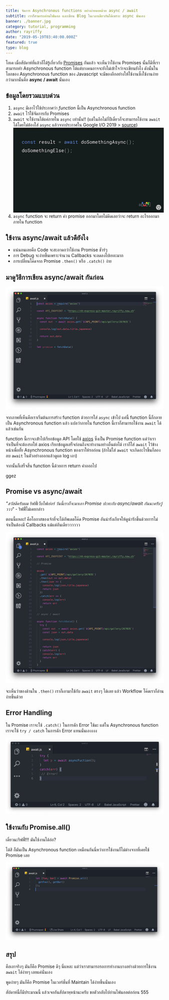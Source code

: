 ```yaml
---
title: จัดการ Asynchronous functions อย่างง่ายดายด้วย async / await
subtitle: เราก็สามารถอ่านไฟนอล และเขียน Blog ในเวลาเดียวกันได้เพราะ async นั่นเอง
banner: ./banner.jpg
category: tutorial, programming
author: rayriffy
date: "2019-05-19T03:40:00.000Z"
featured: true
type: blog
---
```


โอเค เมื่อสัปดาห์ที่แล้วก็ได้รู้เกี่ยวกับ [Promises](/promise-guide) กันแล้ว จะเห็นว่าใช้งาน Promises นั้นก็ดีที่เราสามารถทำ Asynchronous function ได้แต่บางคนอาจจะยังไม่เข้าใจว่าจะเขียนยังไง ดังนั้นในโลกของ Asynchronous function ของ Javascript จะมีของอีกอย่างให้ใช้งานซึ่งใช้งานง่ายกว่ามากนั่นคือ **async / await** นั่นเอง

## ข้อมูลโดยรวมแบบด่วน

1.  `async` มีเอาไว้ใช้ประกาศว่า *function* นี้เป็น Asynchronous function
2.  `await` ไว้ใช้จัดการกับ Promises
3.  `await` จะใช้งานได้แค่ภายใน `async` เท่านั้น!! (แต่ในอีกไม่กี่ปีเดี๋ยวก็จะสามารถใช้งาน `await` ได้โดยไม่ต้องใส่ `async` แล้วจากประกาศใน Google I/O 2019 > [source](https://youtu.be/c0oy0vQKEZE))
    ![GoogleIO](./io.jpg)
4.  `async` function จะ return ค่า promise ออกมาโดยไม่คิดเลยว่าจะ return อะไรออกมาภายใน function

## ใช้งาน async/await แล้วดียังไง

-   แน่นอนเลยคือ Code จะสะอาดกว่าใช้งาน Promise ชัวร์ๆ
-   การ Debug จะง่ายขึ้นเพราะจำนวน Callbacks จะลดลงไปเยอะมาก
-   การเปลี่ยนโค๊ดจาก Promise `.then()` หรือ `.catch()` ง่าย

## มาดูวิธีการเขียน async/await กันก่อน

![code](./1.png)

จากภาพที่เห็นคือเราเริ่มต้นการสร้าง function ด้วยการใส่ `async` เข้าไป แค่นี้ function นี้ก็กลายเป็น Asynchronous function แล้ว แปลว่าภายใน function นี้เราก็สามารถใช้งาน `await` ได้แล้วเช่นกัน

function นี้เราจะเข้่าไปเรียกข้อมูล API โดยใช้ [axios](https://github.com/axios/axios) ซึ่งเป็น Promise function แต่ว่าเราจำเป็นที่จะต้องรอให้ axios เรียกข้อมูลเสร็จก่อนถึงจะทำงานอย่างอื่นต่อได้ เราก็ใส่ `await` ไว้ข้างหน้าเพื่อยั้ย Asynchronous function ของเราให้รอก่อน (ถ้าไม่ใส่ `await` จะเกิดอะไรขึ้นก็ลองลบ `await` ในตัวอย่างออกแล้วดูผล log เอา)

จากนั้นก็เสร็จสิ้น function นี้ด้วยการ return ค่าออกไป

ggez

## Promise vs async/await

 *"สวัสดีครับผม ริฟฟี่เว็บไฟเย่อร์ วันนี้เราก็จะมาเอา Promise ปะทะกับ async/await กันนะครับวู้ววว"* - ริฟฟี่ไม่เคยกล่าว

ตอนนี้แหละ! คือโอกาสของเจ้าที่จะได้อัพเดตโค๊ด Promise อันน่ารังเกียจให้ดูน่ารักขึ้นด้วยการไม่จำเป็นต้องมี Callbacks แม้แต่อันเดียวววววว

![code](./2.png)

จะเห็นว่าของด้านใน `.then()` เราก็เอามาใช้กับ `await` ตรงๆ ได้เลย แล้ว Workflow โค๊ดเราก็อ่านง่ายขึ้นด้วย

## Error Handling

ใน Promise เราจะใช้ `.catch()` ในการดัก Error ใช้มะ แต่ใน Asynchronous function เราจะใช้ `try / catch` ในการดัก Error แทนนั่นเองงงง

![code](./3.png)

## ใช้งานกับ Promise.all()

เดี๋ยวนะริฟฟี่!!! มันใช้งานได้อ่อ?

ได้สิ ก็มันเป็น Asynchronous function เหมือนกันนี่หว่าการใช้งานก็ไม่ต่างจากที่เคยใช้ Promise เลย

![code](./4.png)

## สรุป

คือเอาจริงๆ มันก็คือ Promise ดีๆ นี่แหละ แต่ว่าเราสามารถรอการทำงานบางอย่างด้วยการใช้งาน `await` ได้ง่ายๆ เลยแค่นั่นเอง

พูดง่ายๆ มันก็คือ Promise ในเวอร์ชั่นที่ Maintain ได้ง่ายขึ้นนั่นเอง

สัปดาห์นี้ก็มีประมาณนี้ แล้วเจอกันสัปดาหฺหน้านะครับ ขอตัวกลับไปอ่านไฟนอลต่อก่อน 555
